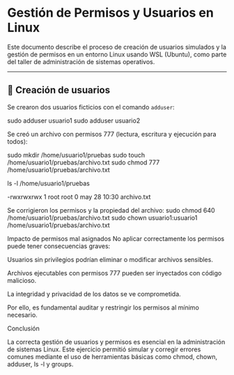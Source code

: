 # Gestión de Permisos y Usuarios en Linux

Este documento describe el proceso de creación de usuarios simulados y la gestión de permisos en un entorno Linux usando WSL (Ubuntu), como parte del taller de administración de sistemas operativos.

---

## 👥 Creación de usuarios

Se crearon dos usuarios ficticios con el comando `adduser`:

sudo adduser usuario1
sudo adduser usuario2

Se creó un archivo con permisos 777 (lectura, escritura y ejecución para todos):

sudo mkdir /home/usuario1/pruebas
sudo touch /home/usuario1/pruebas/archivo.txt
sudo chmod 777 /home/usuario1/pruebas/archivo.txt

ls -l /home/usuario1/pruebas

-rwxrwxrwx 1 root root 0 may 28 10:30 archivo.txt

Se corrigieron los permisos y la propiedad del archivo:
sudo chmod 640 /home/usuario1/pruebas/archivo.txt
sudo chown usuario1:usuario1 /home/usuario1/pruebas/archivo.txt

 Impacto de permisos mal asignados
No aplicar correctamente los permisos puede tener consecuencias graves:

Usuarios sin privilegios podrían eliminar o modificar archivos sensibles.

Archivos ejecutables con permisos 777 pueden ser inyectados con código malicioso.

La integridad y privacidad de los datos se ve comprometida.

Por ello, es fundamental auditar y restringir los permisos al mínimo necesario.

Conclusión

La correcta gestión de usuarios y permisos es esencial en la administración de sistemas Linux. Este ejercicio permitió simular y corregir errores comunes mediante el uso de herramientas básicas como chmod, chown, adduser, ls -l y groups.
